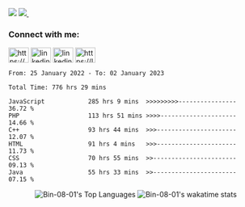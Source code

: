 ![](https://komarev.com/ghpvc/?username=Bin-08-01&color=blue)
<a href="https://wakatime.com/@Bin_08_01">
<img src="https://wakatime.com/badge/user/a0ed3e52-55a7-428c-bd0b-3dea56cfb2fb.svg">&nbsp;
</a>
  
<h3 align="left">Connect with me:</h3>
<p align="left">
  
<a href="https://www.facebook.com/SofM.2022/" target="blank"><img align="center" src="https://raw.githubusercontent.com/rahuldkjain/github-profile-readme-generator/master/src/images/icons/Social/facebook.svg" alt="https://www.facebook.com/SofM.2022/" height="30" width="40" /></a>
  <a href="https://www.linkedin.com/in/minh-tr%C3%AD-ph%E1%BA%A1m-3146911a5/" target="blank"><img align="center" src="https://cdn-icons-png.flaticon.com/512/145/145807.png" alt="linkedin" height="30" width="40" /></a>
  <a href="mailto:minhtri192035@gmail.com" target="blank"><img align="center" src="https://cdn-icons-png.flaticon.com/512/5968/5968534.png" alt="linkedin" height="30" width="40" /></a>
  <a href="https://leetcode.com/minhtri192035/" target="blank"><img align="center" src="https://raw.githubusercontent.com/rahuldkjain/github-profile-readme-generator/master/src/images/icons/Social/leet-code.svg" alt="https://leetcode.com/minhtri192035/" height="30" width="40" /></a>
</p>

<!-- [![Top Langs](https://github-readme-stats.vercel.app/api/top-langs/?username=Bin-08-01&layout=compact)](https://github.com/anuraghazra/github-readme-stats) -->
<!--START_SECTION:waka-->

```text
From: 25 January 2022 - To: 02 January 2023

Total Time: 776 hrs 29 mins

JavaScript            285 hrs 9 mins  >>>>>>>>>----------------   36.72 %
PHP                   113 hrs 51 mins >>>>---------------------   14.66 %
C++                   93 hrs 44 mins  >>>----------------------   12.07 %
HTML                  91 hrs 4 mins   >>>----------------------   11.73 %
CSS                   70 hrs 55 mins  >>-----------------------   09.13 %
Java                  55 hrs 33 mins  >>-----------------------   07.15 %
```

<!--END_SECTION:waka-->
<p align="center">
  <img alt="Bin-08-01's Top Languages" src="https://github-readme-stats.vercel.app/api/top-langs/?username=Bin-08-01&langs_count=8&layout=compact&theme=react&hide_border=true&bg_color=0D1117" />
  <img alt="Bin-08-01's wakatime stats" src="https://github-readme-stats.vercel.app/api/wakatime?username=Bin_08_01&layout=compact&theme=react&hide_border=true&bg_color=0D1117" />
<!--   <img alt="" src="https://leetcard.jacoblin.cool/minhtri192035?theme=nord&font=Cabin&ext=heatmap" /> -->
</p>

